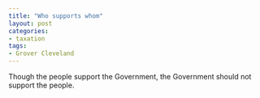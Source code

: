 ```yaml
---
title: "Who supports whom"
layout: post
categories:
- taxation
tags:
- Grover Cleveland
---
```


Though the people support the Government, the Government should not support the people.